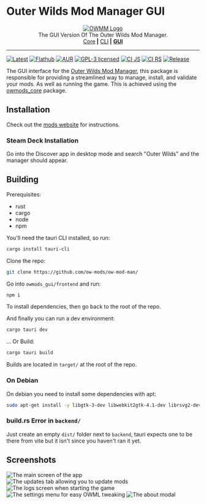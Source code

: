 <!-- markdownlint-disable MD030 MD033 -->

# Outer Wilds Mod Manager GUI

<p align="center">
<a href="https://github.com/ow-mods/ow-mod-man"><img src="https://raw.githubusercontent.com/ow-mods/ow-mod-man/main/.github/assets/logo-gui.png" alt="OWMM Logo"/></a><br/>
The GUI Version Of The Outer Wilds Mod Manager.<br/>
<a href="https://github.com/ow-mods/ow-mod-man/tree/main/owmods_core">Core</a><b> |</b>
<a href="https://github.com/ow-mods/ow-mod-man/tree/main/owmods_cli">CLI</a><b> |</b>
<a href="https://github.com/ow-mods/ow-mod-man/tree/main/owmods_gui"><b>GUI</b></a>
</p>

<hr/>

[![Latest](https://img.shields.io/github/v/release/ow-mods/ow-mod-man)](https://github.com/ow-mods/ow-mod-man/releases/latest)
[![Flathub](https://img.shields.io/flathub/v/com.outerwildsmods.owmods_gui)](https://flathub.org/apps/com.outerwildsmods.owmods_gui)
[![AUR](https://img.shields.io/aur/version/owmods-gui-bin)](https://aur.archlinux.org/packages/owmods-gui-bin)
[![GPL-3 licensed](https://img.shields.io/aur/license/owmods-gui-bin)](https://github.com/ow-mods/ow-mod-man/blob/main/LICENSE)
[![CI JS](https://github.com/ow-mods/ow-mod-man/actions/workflows/ci_js.yml/badge.svg?branch=main)](https://github.com/ow-mods/ow-mod-man/actions/workflows/ci_js.yml)
[![CI RS](https://github.com/ow-mods/ow-mod-man/actions/workflows/ci_rs.yml/badge.svg?branch=main)](https://github.com/ow-mods/ow-mod-man/actions/workflows/ci_rs.yml)
[![Release](https://github.com/ow-mods/ow-mod-man/actions/workflows/release_gui.yml/badge.svg)](https://github.com/ow-mods/ow-mod-man/actions/workflows/release_gui.yml)

The GUI interface for the [Outer Wilds Mod Manager](https://github.com/ow-mods/ow-mod-man), this package is responsible for providing a streamlined way to manage, install, and validate your mods. As well as running the game. This is achieved using the [owmods_core](https://crates.io/crates/owmods_core) package.

## Installation

Check out the [mods website](https://outerwildsmods.com/mod-manager/) for instructions.

### Steam Deck Installation

Go into the Discover app in desktop mode and search "Outer Wilds" and the manager should appear.

## Building

Prerequisites:

- rust
- cargo
- node
- npm

You'll need the tauri CLI installed, so run:

```sh
cargo install tauri-cli
```

Clone the repo:

```sh
git clone https://github.com/ow-mods/ow-mod-man/
```

Go into `owmods_gui/frontend` and run:

```sh
npm i
```

To install dependencies, then go back to the root of the repo.

And finally you can run a dev environment:

```sh
cargo tauri dev
```

... Or Build:

```sh
cargo tauri build
```

Builds are located in `target/` at the root of the repo.

### On Debian

On debian you need to install some dependencies with apt:

```sh
sudo apt-get install -y libgtk-3-dev libwebkit2gtk-4.1-dev librsvg2-dev
```

### build.rs Error in `backend/`

Just create an empty `dist/` folder next to `backend`, tauri expects one to be there from vite but it isn't since you haven't ran it yet.

## Screenshots

![The main screen of the app](https://github.com/ow-mods/ow-mod-man/raw/dev/.github/assets/screenshots/main.png)
![The updates tab allowing you to update mods](https://github.com/ow-mods/ow-mod-man/raw/dev/.github/assets/screenshots/update.png)
![The logs screen when starting the game](https://github.com/ow-mods/ow-mod-man/raw/dev/.github/assets/screenshots/logs.png)
![The settings menu for easy OWML tweaking](https://github.com/ow-mods/ow-mod-man/raw/dev/.github/assets/screenshots/settings.png)
![The about modal](https://github.com/ow-mods/ow-mod-man/raw/dev/.github/assets/screenshots/about.png)
